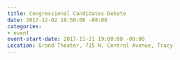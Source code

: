 ```yaml
---
title: Congressional Candidates Debate
date: 2017-12-02 19:50:00 -08:00
categories:
- event
event-start-date: 2017-11-21 19:00:00 -08:00
Location: Grand Theater, 715 N. Central Avenue, Tracy
---
```



